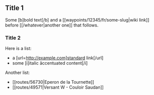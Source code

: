 ## Title 1
Some [b]bold text[/b] and a [[waypoints/12345/fr/some-slug|wiki link]] before [[/whatever|another one]] that follows.

### Title 2

Here is a list:

* a [url=http://example.com]standard link[/url]
* some [i]italic âccentuated content[/i]

Another list:

- [[routes/56730|Eperon de la Tournette]]
- [[routes/49571|Versant W - Couloir Saudan]]

